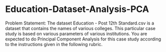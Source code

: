 # Education-Dataset-Analysis-PCA
Problem Statement:
The dataset Education - Post 12th Standard.csv is a dataset that contains the names of various colleges. This particular case study is based on various parameters of various institutions. You are expected to do Principal Component Analysis for this case study according to the instructions given in the following rubric. 
